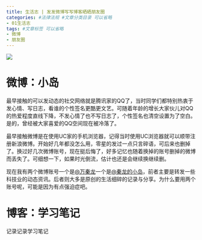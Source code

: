 ```yaml
---
title: 生活志 | 发发微博写写博客晒晒朋友圈
categories: #法律法规 #文章分类目录 可以省略
- 01生活志
tags: #文章标签 可以省略
- 微博
- 朋友圈
---
```

![](http://i.imgur.com/R8Zf8jl.jpg)
# 微博：小岛 #
最早接触的可以发动态的社交网络就是腾讯家的QQ了，当时同学们都特别热衷于发心情、写日志，看谁的个性签名更酷更文艺。可随着年龄的增长大家伙儿对QQ的热爱程度直线下降，不发心情了也不写日志了，个性签名也清空设置为了空白。是的，曾经被大家喜爱的QQ空间现在被冷落了。

最早接触微博是在使用UC家的手机浏览器，记得当时使用UC浏览器就可以顺带注册新浪微博。开始好几年都没怎么用，零星的发过一点只言碎语，可后来也删掉了。换过好几次微博账号，现在挺后悔了，好多记忆也随着换掉的账号删掉的微博而丢失了。可细想一下，如果时光倒流，估计也还是会继续换继续删。

现在我有两个微博账号一个是[@万秦龙](http://weibo.com/5643460167)一个是[@秦龙的小岛](http://weibo.com/HymanW)，前者主要是转发一些科技业的动态资讯。后者则大多是原创的生活细碎的记录与分享。为什么要用两个账号呢，可能是因为有点强迫症吧。

# 博客：学习笔记 #
记录记录学习笔记
